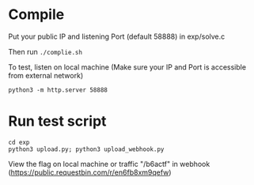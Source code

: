 # Compile
Put your public IP and listening Port (default 58888) in exp/solve.c

Then run `./complie.sh`

To test,
listen on local machine (Make sure your IP and Port is accessible from external network)
```
python3 -m http.server 58888
```

# Run test script
```
cd exp
python3 upload.py; python3 upload_webhook.py
```
View the flag on local machine or traffic "/b6actf" in webhook (https://public.requestbin.com/r/en6fb8xm9qefw)

